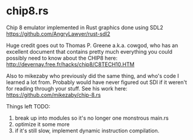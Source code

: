 # chip8.rs
Chip 8 emulator implemented in Rust
graphics done using SDL2 https://github.com/AngryLawyer/rust-sdl2

Huge credit goes out to Thomas P. Greene a.k.a. cowgod, who has an excellent document that contains pretty much everything you could
possibly need to know about the CHIP8 here: http://devernay.free.fr/hacks/chip8/C8TECH10.HTM

Also to mikezaby who previously did the same thing, and who's code I learned a lot from. Probably would have never figured out SDl
if it weren't for reading through your stuff. See his work here: https://github.com/mikezaby/chip-8.rs

Things left TODO:
1. break up into modules so it's no longer one monstrous main.rs
2. optimize it some more
3. if it's still slow, implement dynamic instruction compilation.
